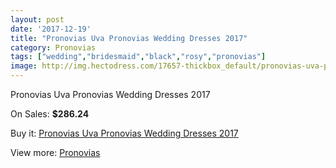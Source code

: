 ```yaml
---
layout: post
date: '2017-12-19'
title: "Pronovias Uva Pronovias Wedding Dresses 2017"
category: Pronovias
tags: ["wedding","bridesmaid","black","rosy","pronovias"]
image: http://img.hectodress.com/17657-thickbox_default/pronovias-uva-pronovias-wedding-dresses-2013.jpg
---
```

Pronovias Uva Pronovias Wedding Dresses 2017

On Sales: **$286.24**
<a href="https://www.hectodress.com/pronovias/8253-pronovias-uva-pronovias-wedding-dresses-2013.html"><amp-img layout="responsive" width="600" height="600" src="//img.hectodress.com/17657-thickbox_default/pronovias-uva-pronovias-wedding-dresses-2013.jpg" alt="Pronovias Uva Pronovias Wedding Dresses 2017 0" /></a>
<a href="https://www.hectodress.com/pronovias/8253-pronovias-uva-pronovias-wedding-dresses-2013.html"><amp-img layout="responsive" width="600" height="600" src="//img.hectodress.com/17659-thickbox_default/pronovias-uva-pronovias-wedding-dresses-2013.jpg" alt="Pronovias Uva Pronovias Wedding Dresses 2017 1" /></a>
<a href="https://www.hectodress.com/pronovias/8253-pronovias-uva-pronovias-wedding-dresses-2013.html"><amp-img layout="responsive" width="600" height="600" src="//img.hectodress.com/17658-thickbox_default/pronovias-uva-pronovias-wedding-dresses-2013.jpg" alt="Pronovias Uva Pronovias Wedding Dresses 2017 2" /></a>

Buy it: [Pronovias Uva Pronovias Wedding Dresses 2017](https://www.hectodress.com/pronovias/8253-pronovias-uva-pronovias-wedding-dresses-2013.html "Pronovias Uva Pronovias Wedding Dresses 2017")

View more: [Pronovias](https://www.hectodress.com/139-pronovias "Pronovias")